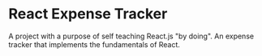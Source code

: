 # React Expense Tracker
A project with a purpose of self teaching React.js "by doing". An expense tracker that implements the fundamentals of React. 
